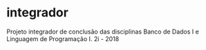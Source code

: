 # integrador
Projeto integrador de conclusão das disciplinas Banco de Dados I e Linguagem de Programação I.
2i - 2018
